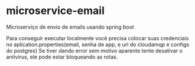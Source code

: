 # microservice-email
Microserviço de envio de emails usando spring boot

Para conseguir executar localmente você precisa colocar suas credenciais no aplication.properties(email, senha de app, e url do cloudamqp e configs do postgres)
Se tiver dando error sem motivo aparente tente desativar o antivirus, ele pode estar bloqueando as rotas.
